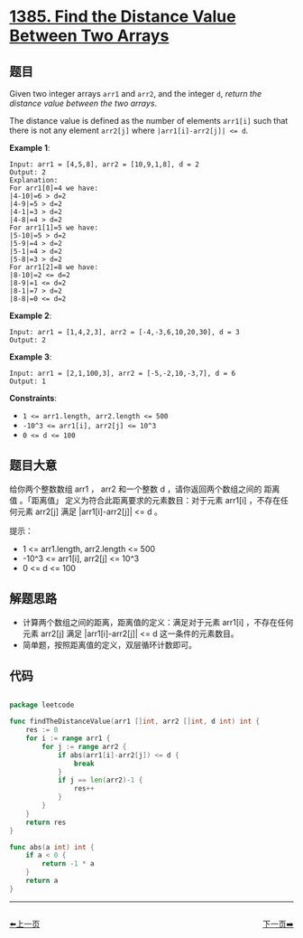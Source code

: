 # [1385. Find the Distance Value Between Two Arrays](https://leetcode.com/problems/find-the-distance-value-between-two-arrays/)


## 题目

Given two integer arrays `arr1` and `arr2`, and the integer `d`, *return the distance value between the two arrays*.

The distance value is defined as the number of elements `arr1[i]` such that there is not any element `arr2[j]` where `|arr1[i]-arr2[j]| <= d`.

**Example 1**:

```
Input: arr1 = [4,5,8], arr2 = [10,9,1,8], d = 2
Output: 2
Explanation: 
For arr1[0]=4 we have: 
|4-10|=6 > d=2 
|4-9|=5 > d=2 
|4-1|=3 > d=2 
|4-8|=4 > d=2 
For arr1[1]=5 we have: 
|5-10|=5 > d=2 
|5-9|=4 > d=2 
|5-1|=4 > d=2 
|5-8|=3 > d=2
For arr1[2]=8 we have:
|8-10|=2 <= d=2
|8-9|=1 <= d=2
|8-1|=7 > d=2
|8-8|=0 <= d=2
```

**Example 2**:

```
Input: arr1 = [1,4,2,3], arr2 = [-4,-3,6,10,20,30], d = 3
Output: 2
```

**Example 3**:

```
Input: arr1 = [2,1,100,3], arr2 = [-5,-2,10,-3,7], d = 6
Output: 1
```

**Constraints**:

- `1 <= arr1.length, arr2.length <= 500`
- `-10^3 <= arr1[i], arr2[j] <= 10^3`
- `0 <= d <= 100`


## 题目大意

给你两个整数数组 arr1 ， arr2 和一个整数 d ，请你返回两个数组之间的 距离值 。「距离值」 定义为符合此距离要求的元素数目：对于元素 arr1[i] ，不存在任何元素 arr2[j] 满足 |arr1[i]-arr2[j]| <= d 。

提示：

- 1 <= arr1.length, arr2.length <= 500
- -10^3 <= arr1[i], arr2[j] <= 10^3
- 0 <= d <= 100


## 解题思路

- 计算两个数组之间的距离，距离值的定义：满足对于元素 arr1[i] ，不存在任何元素 arr2[j] 满足 |arr1[i]-arr2[j]| <= d 这一条件的元素数目。
- 简单题，按照距离值的定义，双层循环计数即可。

## 代码

```go

package leetcode

func findTheDistanceValue(arr1 []int, arr2 []int, d int) int {
	res := 0
	for i := range arr1 {
		for j := range arr2 {
			if abs(arr1[i]-arr2[j]) <= d {
				break
			}
			if j == len(arr2)-1 {
				res++
			}
		}
	}
	return res
}

func abs(a int) int {
	if a < 0 {
		return -1 * a
	}
	return a
}

```


----------------------------------------------
<div style="display: flex;justify-content: space-between;align-items: center;">
<p><a href="https://books.halfrost.com/leetcode/ChapterFour/1300~1399/1380.Lucky-Numbers-in-a-Matrix/">⬅️上一页</a></p>
<p><a href="https://books.halfrost.com/leetcode/ChapterFour/1300~1399/1389.Create-Target-Array-in-the-Given-Order/">下一页➡️</a></p>
</div>
